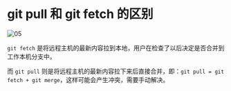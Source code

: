 # git pull 和 git fetch 的区别

![05](https://blog-1320825986.cos.ap-nanjing.myqcloud.com/20230809/05.png)

`git fetch` 是将远程主机的最新内容拉到本地，用户在检查了以后决定是否合并到工作本机分支中。

而 `git pull` 则是将远程主机的最新内容拉下来后直接合并，即：`git pull = git fetch + git merge`，这样可能会产生冲突，需要手动解决。
